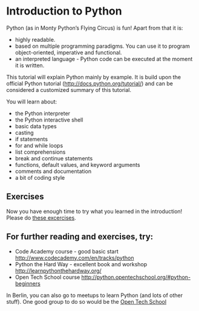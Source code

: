 # Introduction to Python

Python (as in Monty Python’s Flying Circus) is fun! 
Apart from that it is:
- highly readable. 
- based on multiple programming paradigms. You can use it to program object-oriented, imperative and functional. 
- an interpreted language - Python code can be executed at the moment it is written. 


This tutorial will explain Python mainly by example. It is build upon the official Python tutorial (http://docs.python.org/tutorial/) and can be considered a customized summary of this tutorial.


You will learn about:
- the Python interpreter
- the Python interactive shell
- basic data types
- casting
- if statements
- for and while loops
- list comprehensions
- break and continue statements
- functions, default values, and keyword arguments
- comments and documentation
- a bit of coding style

## Exercises

Now you have enough time to try what you learned in the introduction! Please do [these excercises](https://github.com/fugufisch/hu_bp_python_course/blob/master/02_introduction/exercise.md).


## For further reading and exercises, try:

- Code Academy course - good basic start http://www.codecademy.com/en/tracks/python
- Python the Hard Way - excellent book and workshop http://learnpythonthehardway.org/
- Open Tech School course http://python.opentechschool.org/#python-beginners

In Berlin, you can also go to meetups to learn Python (and lots of other stuff). One good group to do so would be the [Open Tech School](http://www.meetup.com/opentechschool-berlin/)

